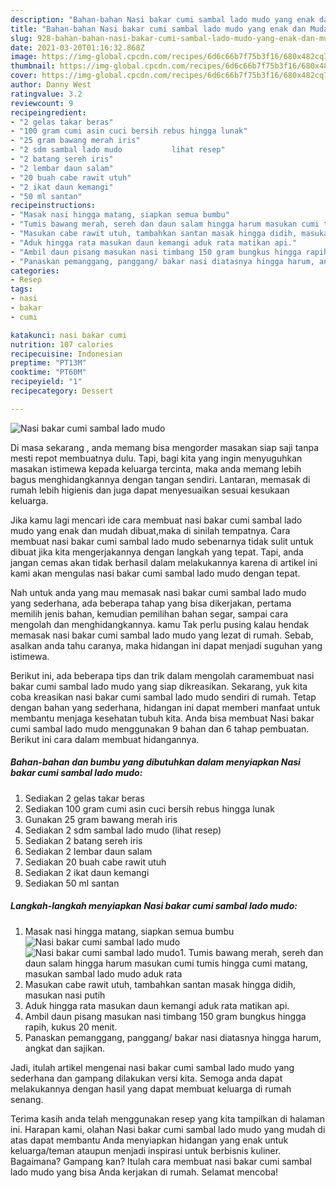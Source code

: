 ```yaml
---
description: "Bahan-bahan Nasi bakar cumi sambal lado mudo yang enak dan Mudah Dibuat"
title: "Bahan-bahan Nasi bakar cumi sambal lado mudo yang enak dan Mudah Dibuat"
slug: 928-bahan-bahan-nasi-bakar-cumi-sambal-lado-mudo-yang-enak-dan-mudah-dibuat
date: 2021-03-20T01:16:32.868Z
image: https://img-global.cpcdn.com/recipes/6d6c66b7f75b3f16/680x482cq70/nasi-bakar-cumi-sambal-lado-mudo-foto-resep-utama.jpg
thumbnail: https://img-global.cpcdn.com/recipes/6d6c66b7f75b3f16/680x482cq70/nasi-bakar-cumi-sambal-lado-mudo-foto-resep-utama.jpg
cover: https://img-global.cpcdn.com/recipes/6d6c66b7f75b3f16/680x482cq70/nasi-bakar-cumi-sambal-lado-mudo-foto-resep-utama.jpg
author: Danny West
ratingvalue: 3.2
reviewcount: 9
recipeingredient:
- "2 gelas takar beras"
- "100 gram cumi asin cuci bersih rebus hingga lunak"
- "25 gram bawang merah iris"
- "2 sdm sambal lado mudo           lihat resep"
- "2 batang sereh iris"
- "2 lembar daun salam"
- "20 buah cabe rawit utuh"
- "2 ikat daun kemangi"
- "50 ml santan"
recipeinstructions:
- "Masak nasi hingga matang, siapkan semua bumbu"
- "Tumis bawang merah, sereh dan daun salam hingga harum masukan cumi tumis hingga cumi matang, masukan sambal lado mudo aduk rata"
- "Masukan cabe rawit utuh, tambahkan santan masak hingga didih, masukan nasi putih"
- "Aduk hingga rata masukan daun kemangi aduk rata matikan api."
- "Ambil daun pisang masukan nasi timbang 150 gram bungkus hingga rapih, kukus 20 menit."
- "Panaskan pemanggang, panggang/ bakar nasi diatasnya hingga harum, angkat dan sajikan."
categories:
- Resep
tags:
- nasi
- bakar
- cumi

katakunci: nasi bakar cumi 
nutrition: 107 calories
recipecuisine: Indonesian
preptime: "PT13M"
cooktime: "PT60M"
recipeyield: "1"
recipecategory: Dessert

---
```



![Nasi bakar cumi sambal lado mudo](https://img-global.cpcdn.com/recipes/6d6c66b7f75b3f16/680x482cq70/nasi-bakar-cumi-sambal-lado-mudo-foto-resep-utama.jpg)

Di masa  sekarang , anda memang bisa mengorder masakan siap saji tanpa mesti repot membuatnya dulu. Tapi, bagi kita yang ingin menyuguhkan masakan istimewa kepada keluarga tercinta, maka anda memang lebih bagus menghidangkannya dengan tangan sendiri. Lantaran, memasak di rumah lebih higienis dan juga dapat menyesuaikan sesuai kesukaan keluarga.

Jika kamu lagi mencari ide cara membuat nasi bakar cumi sambal lado mudo yang enak dan mudah dibuat,maka di sinilah tempatnya. Cara membuat nasi bakar cumi sambal lado mudo  sebenarnya tidak sulit untuk dibuat jika kita mengerjakannya dengan langkah yang tepat. Tapi, anda jangan cemas akan tidak berhasil dalam melakukannya 
karena di artikel ini kami akan mengulas nasi bakar cumi sambal lado mudo dengan tepat.  



Nah untuk anda yang mau memasak nasi bakar cumi sambal lado mudo yang sederhana, ada beberapa tahap yang bisa dikerjakan, pertama memilih jenis bahan, kemudian pemilihan bahan segar, sampai cara mengolah dan menghidangkannya. kamu Tak perlu pusing kalau hendak memasak nasi bakar cumi sambal lado mudo yang lezat di rumah. Sebab, asalkan anda  tahu caranya, maka hidangan ini dapat menjadi suguhan yang istimewa.

Berikut ini, ada beberapa tips dan trik dalam mengolah caramembuat nasi bakar cumi sambal lado mudo yang siap dikreasikan. Sekarang, yuk kita coba kreasikan nasi bakar cumi sambal lado mudo sendiri di rumah. Tetap dengan bahan yang sederhana, hidangan ini dapat memberi manfaat untuk membantu menjaga kesehatan tubuh kita. Anda bisa membuat Nasi bakar cumi sambal lado mudo menggunakan 9 bahan dan 6 tahap pembuatan. Berikut ini cara dalam membuat hidangannya.

<!--inarticleads1-->

##### Bahan-bahan dan bumbu yang dibutuhkan dalam menyiapkan Nasi bakar cumi sambal lado mudo:

1. Sediakan 2 gelas takar beras
1. Sediakan 100 gram cumi asin cuci bersih rebus hingga lunak
1. Gunakan 25 gram bawang merah iris
1. Sediakan 2 sdm sambal lado mudo           (lihat resep)
1. Sediakan 2 batang sereh iris
1. Sediakan 2 lembar daun salam
1. Sediakan 20 buah cabe rawit utuh
1. Sediakan 2 ikat daun kemangi
1. Sediakan 50 ml santan




<!--inarticleads2-->

##### Langkah-langkah menyiapkan Nasi bakar cumi sambal lado mudo:

1. Masak nasi hingga matang, siapkan semua bumbu
<img src="https://img-global.cpcdn.com/steps/675b525c0ac4f170/160x128cq70/nasi-bakar-cumi-sambal-lado-mudo-langkah-memasak-1-foto.jpg" alt="Nasi bakar cumi sambal lado mudo"><img src="https://img-global.cpcdn.com/steps/92e54e10372b2d11/160x128cq70/nasi-bakar-cumi-sambal-lado-mudo-langkah-memasak-1-foto.jpg" alt="Nasi bakar cumi sambal lado mudo">1. Tumis bawang merah, sereh dan daun salam hingga harum masukan cumi tumis hingga cumi matang, masukan sambal lado mudo aduk rata
1. Masukan cabe rawit utuh, tambahkan santan masak hingga didih, masukan nasi putih
1. Aduk hingga rata masukan daun kemangi aduk rata matikan api.
1. Ambil daun pisang masukan nasi timbang 150 gram bungkus hingga rapih, kukus 20 menit.
1. Panaskan pemanggang, panggang/ bakar nasi diatasnya hingga harum, angkat dan sajikan.




Jadi, itulah artikel mengenai  nasi bakar cumi sambal lado mudo  yang sederhana dan gampang dilakukan versi kita. Semoga anda dapat melakukannya dengan hasil yang dapat membuat keluarga di rumah senang. 

Terima kasih anda telah menggunakan resep yang kita tampilkan di halaman ini. Harapan kami, olahan  Nasi bakar cumi sambal lado mudo yang mudah di atas dapat membantu Anda menyiapkan hidangan yang enak untuk keluarga/teman ataupun menjadi inspirasi untuk berbisnis kuliner. Bagaimana? Gampang kan? Itulah cara membuat nasi bakar cumi sambal lado mudo yang bisa Anda kerjakan di rumah. Selamat mencoba!

